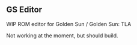 ## GS Editor

WIP ROM editor for Golden Sun / Golden Sun: TLA

Not working at the moment, but should build.
